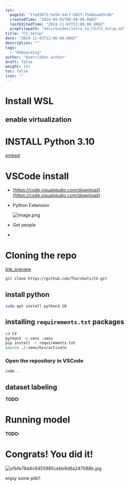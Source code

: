 ```yaml
---
sys:
  pageId: "17ed3673-5e94-44cf-b817-f54bbaa03c06"
  createdTime: "2024-09-01T00:08:00.000Z"
  lastEditedTime: "2024-11-03T22:06:00.000Z"
  propFilepath: "docs/Guides/intro_to_CV/CV_Setup.md"
title: "CV_Setup"
date: "2024-11-03T22:06:00.000Z"
description: ""
tags:
  - "Onboarding"
author: "Overridden author"
draft: false
weight: 161
toc: false
icon: ""
---
```


# Install WSL

## enable virtualization

# INSTALL Python 3.10

[embed](https://www.rose-hulman.edu/class/csse/csse132/2425a/labs/prelab1-wsl2.html)

# VSCode install

- [https://code.visualstudio.com/download](https://code.visualstudio.com/download)
- Python Extension

	![image.png](https://prod-files-secure.s3.us-west-2.amazonaws.com/d518164a-d88e-44d1-a4ee-3adb3bd8bce0/d82b6650-a5e4-4d3c-b8c9-93d817dae00e/image.png?X-Amz-Algorithm=AWS4-HMAC-SHA256&X-Amz-Content-Sha256=UNSIGNED-PAYLOAD&X-Amz-Credential=ASIAZI2LB4662XIN75WP%2F20250515%2Fus-west-2%2Fs3%2Faws4_request&X-Amz-Date=20250515T121555Z&X-Amz-Expires=3600&X-Amz-Security-Token=IQoJb3JpZ2luX2VjEHQaCXVzLXdlc3QtMiJHMEUCIQDl4wBiQt4%2FtFpxb6Y8o%2BQRwlq7%2BXfKBq%2BfiWYXdtD24gIgFlA%2FJrdOq4R7J5Fob1TqDY9e3E9iNdUN9RZnt3xD2AMq%2FwMILRAAGgw2Mzc0MjMxODM4MDUiDJwc7d%2B%2FNYV2ZV2A9ircA0tw8AV4T%2FISEiQofn0KCP0qcoiAzkuPrry8bed30MGliPKCzsFBa0UFv35iMrd%2FUzpHFs1QZINly0ABm175Ek3jJHtfhYAMGxMPSV1cwsfe0o7%2BFziSQ%2FhYfLTU3etVt94OT1u7yee4EDlxorYMQZJIJ67PwsUxS%2Fjo0pDnFaLdyhAJ4pth9Le056yj%2F8TddKuy%2BomSsFXzLkS4q1zpgFApKa%2Fyi0wy%2F4CZPzybMBBki2ccoFk6VBRNBWGMLAAHEbCy%2F7cqTw9DTM6OlkSujMSEWrlYuLBm12dHZyO2zfQR5m%2FNBBQmR%2FwOnnRqZFr5%2FID5E68OfE8IZXabSjzbFCuh7iKEK12J3CrydpiGLrCYgvEabRPaeLOY4uMMjq2fFhIJr%2BiiEvHn0pWqmDi9%2BvNo3F9HV%2FtZ1nFHjCXo5Qq7yhweAe6VafDA3pFz83EvfOBLx8jSzD5cuDL0xaXFsi30awId0Jn3rTKP6iL0rdlUC%2FviYbV3MvolZAViIFtaUbT3NbtgcrgSdCXb9fpbCTU6uQDaiZTprTkk9F1TA4bAt7d8dynpgjoDW6IUA9sIxhS0VhFR%2BiG9y%2FoHJHedDtRC7wVgfz8pagSK3ihRcZ9XCzX9gzQEVZpsDZNVMOygl8EGOqUBK%2FGxuw3Kj1a%2BqwfWp5UmfIeR8UIhAUT%2BfGwqXPxzdByrtKTzXTOI9UPQtlyYyvXCNjdHYxVcOWWda%2FEe%2By%2B4E5iiKfd%2FXU6IsM%2BwTPUSCttJK6D5eeNQ0keqCmqi39yHCUnCwsOP3JXocZMHN%2Fw%2FKG8hx%2FcGTQwTSsVRf9E%2BJgk70er1dUj186XJvfWOZ3v9XWCy1Iq6yPClLnkdKy8jNftWJYIS&X-Amz-Signature=3f588ff224845e3f18a684597d4711b452ee3ea6c657088cfdca7c4e48ee8032&X-Amz-SignedHeaders=host&x-id=GetObject)
- Get people
- 

# Cloning the repo

[link_preview](https://github.com/Thornbots/CV/)

```bash
git clone https://github.com/Thornbots/CV.git
```

## install python

```bash
sudo apt install python3.10
```

## installing `requirements.txt` packages

```bash
cd CV
python3 -m venv .venv
pip install -r requirements.txt
source ./.venv/bin/activate
```

### Open the repository in VSCode

```bash
code .
```

## dataset labeling  

**TODO:**

# Running model

**TODO:**

# Congrats! You did it!

![e1bfe78d4c6455985cebb9d6a247088b.jpg](https://prod-files-secure.s3.us-west-2.amazonaws.com/d518164a-d88e-44d1-a4ee-3adb3bd8bce0/7d1ce04e-65d6-40c8-814d-754280e9515a/e1bfe78d4c6455985cebb9d6a247088b.jpg?X-Amz-Algorithm=AWS4-HMAC-SHA256&X-Amz-Content-Sha256=UNSIGNED-PAYLOAD&X-Amz-Credential=ASIAZI2LB4663WYW7EDL%2F20250515%2Fus-west-2%2Fs3%2Faws4_request&X-Amz-Date=20250515T121552Z&X-Amz-Expires=3600&X-Amz-Security-Token=IQoJb3JpZ2luX2VjEHQaCXVzLXdlc3QtMiJHMEUCIQCRFlnXFVd62fDr%2BtNhTgrXMMpxQK7mVq5rw2WeIJcoLgIgKFCiTBp8awYxOA04gxjQFj66A3VYhEbM8ulWcfcp8F0q%2FwMILRAAGgw2Mzc0MjMxODM4MDUiDAAC84b4mhiHWseLHyrcA%2Fwvk1oBPGkbka8aaMXbSt4o52LA9vpMYWi3EvW1N0ZjDkf5g3MScK%2Fa4tCSRMpv0LOTPc7HzSK8wlAKimjyIY2o3RBjp456CNxR78FnE05dmEuKfFY%2F5yGHl3fIJZH405ax6ri3dO%2Fpt1qd5zfMm3H20blGV9866PkgNIJkqrA%2B55oF6D%2FwiWU1Kfd8GwkAfdYUANIj93Qhv3BEMUGzlZ7zvl1fVXExEVZptEpxnEloF%2BgDhPBt2%2BozOu8Jd1I3jLOex8dHBdEjZ4snuL9n8hhwIUu2l4opLC4%2Fl6kBHZ4qEk%2FWfLtptK8IjEqj1%2BdZ60BA95X3n0I4wIZg%2B%2BoxO82Gy7BidADyw4VIYSJikmH9ZHXYpskG5FDZaw7ZsqUWJJ0hpNiwhRmm2VOdt5XPiZe%2FYvBY%2BkKU%2Fs6qRDI%2BUbD505w79tW9JxgkRCvfNQsnldqoquPiPBp7oOpjFFaaWim%2BxP2vbvHko1425ACwT%2BdbPXNkf9by2253I7IgasrL778uCBtMPz714hn2QXRv9pRzhuUsSA9v32EXb7elcnxXQqVhWcsEofrR4kScHu2RNTO6%2BVZqV6%2BN7G83VSwAwJPoHNJnkvEvxhFIRfD4%2FweO%2FKhq2WNAkuNQFPP%2BMIWhl8EGOqUBQzx2qOX85Ro%2FhtVRI1niZJAOgnbng9Y8m%2Fst2jM5SeVYEU5w5gVxLa7BxeUPrNa%2FPKcZpisLDgwa9B5lVA7vCPALbCIHea78pRMOQ5tn5c6c3CILAiadGWeR7jNj1RCmlAkeOfdCEgmccI3gjvE3t4f2fzmFGuA55SMy49WiywNGWvwrtlVy8hSaLMmkbN7OXcFdBVWF%2BKkH5jf02ZhRaVk3I9p2&X-Amz-Signature=2def9b03ed7b8012e936b52dd1c2b995d7fbc1c6cb1f516b16f8753e8e12a8a3&X-Amz-SignedHeaders=host&x-id=GetObject)

enjoy some pilk!!

